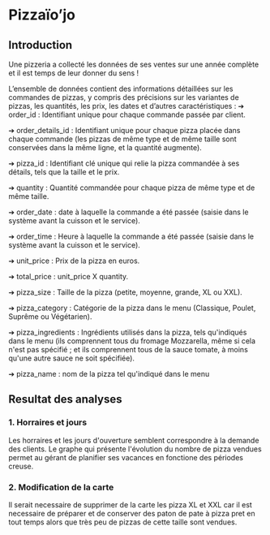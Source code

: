 # Pizzaïo’jo

## Introduction

Une pizzeria a collecté les données de ses ventes sur une année complète et il est temps de leur donner du sens !

L’ensemble de données contient des informations détaillées sur les commandes de
pizzas, y compris des précisions sur les variantes de pizzas, les quantités, les prix, les
dates et d’autres caractéristiques :
  ➔ order_id : Identifiant unique pour chaque commande passée par client.
  
  ➔ order_details_id : Identifiant unique pour chaque pizza placée dans chaque
      commande (les pizzas de même type et de même taille sont conservées dans la
      même ligne, et la quantité augmente).
      
  ➔ pizza_id : Identifiant clé unique qui relie la pizza commandée à ses détails, tels
      que la taille et le prix.
      
  ➔ quantity : Quantité commandée pour chaque pizza de même type et de même
      taille.
      
  ➔ order_date : date à laquelle la commande a été passée (saisie dans le système
      avant la cuisson et le service).
      
  ➔ order_time : Heure à laquelle la commande a été passée (saisie dans le système
      avant la cuisson et le service).
      
  ➔ unit_price : Prix de la pizza en euros.
  
  ➔ total_price : unit_price X quantity.
  
  ➔ pizza_size : Taille de la pizza (petite, moyenne, grande, XL ou XXL).
  
  ➔ pizza_category : Catégorie de la pizza dans le menu (Classique, Poulet, Suprême
      ou Végétarien).
      
  ➔ pizza_ingredients : Ingrédients utilisés dans la pizza, tels qu'indiqués dans le
      menu (ils comprennent tous du fromage Mozzarella, même si cela n'est pas
      spécifié ; et ils comprennent tous de la sauce tomate, à moins qu'une autre sauce
      ne soit spécifiée).
      
  ➔ pizza_name : nom de la pizza tel qu'indiqué dans le menu

## Resultat des analyses

### 1. Horraires et jours

Les horraires et les jours d'ouverture semblent correspondre à la demande des clients. Le graphe qui présente l'évolution du nombre de pizza vendues permet au gérant
de planifier ses vacances en fonctione des périodes creuse.

### 2. Modification de la carte

Il serait necessaire de supprimer de la carte les pizza XL et XXL car il est necessaire de préparer et de conserver des paton de pate à pizza pret en tout temps alors que très peu de pizzas de cette taille sont vendues.

